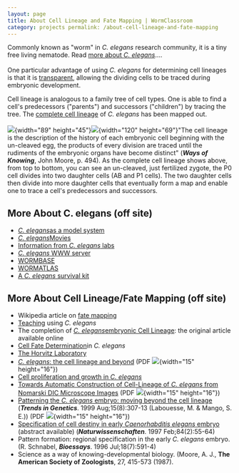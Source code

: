 ```yaml
---
layout: page
title: About Cell Lineage and Fate Mapping | WormClassroom
category: projects permalink: /about-cell-lineage-and-fate-mapping
---
```

Commonly known as "worm" in *C. elegans* research community, it is a
tiny free living nematode. Read [more about *C.
elegans*](/about-c-elegans "About C. elegans")....\
\
One particular advantage of using *C. elegans* for determining cell
lineages is that it is [transparent](/c-elegans-transparency), allowing
the dividing cells to be traced during embryonic development.

Cell lineage is analogous to a family tree of cell types. One is able to
find a cell's predecessors ("parents") and successors ("children") by
tracing the tree. The [complete cell
lineage](/image/c-elegans-cell-lineage "C. elegans cell lineage") of *C.
elegans* has been mapped out.\
\
![](files/worm/ABP1_0.jpg){width="89"
height="45"}![](files/worm/ABP1Next_0.jpg){width="120" height="69"}"The
cell lineage is the description of the history of each embryonic cell
beginning with the un-cleaved egg, the products of every division are
traced until the rudiments of the embryonic organs have become distinct"
(***Ways of Knowing***, John Moore, p. 494). As the complete cell
lineage shows above, from top to bottom, you can see an un-cleaved, just
fertilized zygote, the P0 cell divides into two daughter cells (AB and
P1 cells). The two daughter cells then divide into more daughter cells
that eventually form a map and enable one to trace a cell's predecessors
and successors.

More About C. elegans (off site)
--------------------------------

<div>

-   *[C. elegans](https://wssp.rutgers.edu/)*[as a model
    system](https://wssp.rutgers.edu/)
-   *[C.
    elegans](http://labs.bio.unc.edu/Goldstein/movies.html)*[Movies](http://labs.bio.unc.edu/Goldstein/movies.html)
-   [Information from *C. elegans*
    labs](http://elegans.swmed.edu/Worm_labs/)
-   [*C. elegans* WWW server](http://elegans.swmed.edu/)
-   [WORMBASE](http://www.wormbase.org/)
-   [WORMATLAS](http://www.wormatlas.org/)
-   [A *C. elegans* survival
    kit](http://C.elegans.tripod.com/c_elegans_Introduction_Value_to_Biology_Medicine.htm)

</div>

More About Cell Lineage/Fate Mapping (off site)
-----------------------------------------------

-   Wikipedia article on [fate
    mapping](https://en.wikipedia.org/wiki/Fate_mapping)
-   [Teaching](http://nema.cap.ed.ac.uk/teaching/devbio3/devbio3.html)
    using *C. elegans*
-   The completion of *[C.
    elegans](http://www.wormatlas.org/Sulstonemblin_1983/references.html)*[embryonic
    Cell
    Lineage](http://www.wormatlas.org/Sulstonemblin_1983/references.html):
    the original article available online
-   [Cell Fate
    Determination](http://people.ucalgary.ca/~browder/virtualembryo/c_elegans.html)in
    *C. elegans*
-   [The Horvitz
    Laboratory](http://web.mit.edu/horvitz/www/researchlinks/celllineage.html)
-   [*C. elegans*: the cell lineage and
    beyond](https://www.nobelprize.org/nobel_prizes/medicine/laureates/2002/sulston-lecture.pdf)
    (PDF ![](files/worm/pdf.gif){width="15" height="16"})
-   [Cell proliferation and growth in *C.
    elegans*](http://onlinelibrary.wiley.com/doi/10.1002/bies.10019/pdf)
-   [Towards Automatic Construction of Cell-Lineage of *C. elegans* from
    Nomarski DIC Microscope
    Images](http://www.jsbi.org/journal/GIW99/GIW99F15.pdf) (PDF
    ![](files/worm/pdf.gif){width="15" height="16"})
-   [Patterning the *C. elegans* embryo: moving beyond the cell
    lineage](http://www.sciencedirect.com/science?_ob=MImg&_imagekey=B6TCY-3X29CY3-C-1&_cdi=5183&_orig=search&_coverDate=08%2F01%2F1999&_qd=1&_sk=999849991&view=c&wchp=dGLbVzz-zSkWA&_acct=C000020958&_version=1&_userid=443835&ie=f.pdf&_valck=1&md5=e3e147dc8b0581a73a93374aefc23e43&ie=/sdarticle.pdf)
    (***Trends in Genetics***. 1999 Aug;15(8):307-13 (Labouesse, M. &
    Mango, S. E.)) (PDF ![](files/worm/pdf.gif){width="15" height="16"})
-   [Specification of cell destiny in early *Caenorhabditis elegans*
    embryo](https://www.ncbi.nlm.nih.gov/pubmed/9121590?dopt=Abstract)
    (abstract available) (***Naturwissenschaften***. 1997
    Feb;84(2):55-64)
-   Pattern formation: regional specification in the early *C. elegans*
    embryo. (R. Schnabel, ***Bioessays***. 1996 Jul;18(7):591-4)
-   Science as a way of knowing-developmental biology. (Moore, A.
    J., **The American Society of Zoologists**, 27, 415-573 (1987).

